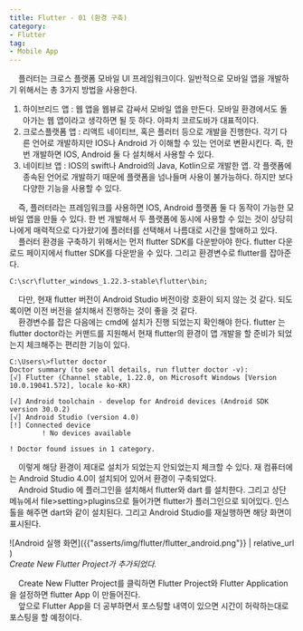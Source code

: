 ```yaml
---
title: Flutter - 01 (환경 구축)
category:
- Flutter
tag:
- Mobile App
---
```


&nbsp;&nbsp;&nbsp;&nbsp;플러터는 크로스 플랫폼 모바일 UI 프레임워크이다. 일반적으로 모바일 앱을 개발하기 위해서는 총 3가지 방법을 사용한다.

1. 하이브리드 앱 : 웹 앱을 웹뷰로 감싸서 모바일 앱을 만든다. 모바일 환경에서도 돌아가는 웹 앱이라고 생각하면 될 듯 하다. 아파치 코르도바가 대표적이다.
2. 크로스플랫폼 앱 : 리액트 네이티브, 혹은 플러터 등으로 개발을 진행한다. 각기 다른 언어로 개발하지만 IOS나 Android 가 이해할 수 있는 언어로 변환시킨다. 즉, 한 번 개발하면 IOS, Android 둘 다 설치해서 사용할 수 있다.
3. 네이티브 앱 : IOS의 swift나 Android의 Java, Kotlin으로 개발한 앱. 각 플랫폼에 종속된 언어로 개발하기 때문에 플랫폼을 넘나들며 사용이 불가능하다. 하지만 보다 다양한 기능을 사용할 수 있다.

&nbsp;&nbsp;&nbsp;&nbsp;즉, 플러터라는 프레임워크를 사용하면 IOS, Android 플랫폼 둘 다 동작이 가능한 모바일 앱을 만들 수 있다. 한 번 개발해서 두 플랫폼에 동시에 사용할 수 있는 것이 상당히 나에게 매력적으로 다가왔기에 플러터를 선택해서 나름대로 시간을 할애하고 있다.  
&nbsp;&nbsp;&nbsp;&nbsp;플러터 환경을 구축하기 위해서는 먼저 flutter SDK를 다운받아야 한다. flutter 다운로드 페이지에서 flutter SDK를 다운받을 수 있다.  그리고 환경변수로 flutter를 잡아준다.  

	C:\scr\flutter_windows_1.22.3-stable\flutter\bin;
	
&nbsp;&nbsp;&nbsp;&nbsp;다만, 현재 flutter 버전이 Android Studio 버전이랑 호환이 되지 않는 것 같다. 되도록이면 이전 버전을 설치해서 진행하는 것이 좋을 것 같다.  
&nbsp;&nbsp;&nbsp;&nbsp;환경변수를 잡은 다음에는 cmd에 설치가 진행 되었는지 확인해야 한다. flutter 는 flutter doctor라는 커맨드를 지원해서 현재 flutter의 환경이 앱 개발을 할 준비가 되었는지 체크해주는 편리한 기능이 있다.

	C:\Users\>flutter doctor
	Doctor summary (to see all details, run flutter doctor -v):
	[√] Flutter (Channel stable, 1.22.0, on Microsoft Windows [Version 10.0.19041.572], locale ko-KR)

	[√] Android toolchain - develop for Android devices (Android SDK version 30.0.2)
	[√] Android Studio (version 4.0)
	[!] Connected device
			! No devices available

	! Doctor found issues in 1 category.
	
&nbsp;&nbsp;&nbsp;&nbsp;이렇게 해당 환경이 제대로 설치가 되었는지 안되었는지 체크할 수 있다. 재 컴퓨터에는 Android Studio 4.0이 설치되어 있어서 환경이 구축되었다.  
&nbsp;&nbsp;&nbsp;&nbsp;Android Studio 에 플러그인을 설치해서 flutter와 dart 를 설치한다. 그리고 상단 메뉴에서 file>setting>plugins으로 들어가면 flutter가 플러그인으로 되어있다. 인스톨을 해주면 dart와 같이 설치된다. 그리고 Android Studio를 재실행하면 해당 화면이 표시된다. 

![Android 실행 화면]({{"asserts/img/flutter/flutter_android.png"}} | relative_url )  
*Create New Flutter Project가 추가되었다.*

&nbsp;&nbsp;&nbsp;&nbsp;Create New Flutter Project를 클릭하면 Flutter Project와 Flutter Application을 설정하면 flutter App 이 만들어진다.  
&nbsp;&nbsp;&nbsp;&nbsp;앞으로 Flutter App을 더 공부하면서 포스팅할 내역이 있으면 시간이 허락하는대로 포스팅을 할 예정이다.
